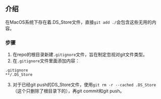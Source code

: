 

## 介绍
在MacOS系统下存在着.DS_Store文件，直接`git add ./`会包含这些无用的内容。

### 步骤
1. 在repo的根目录新建`.gitignore`文件，旨在制定忽视对git文件类型。
2. 在`.gitignore`文件里面添加内容：
```
.gitignore
**/.DS_Store
```
3. 对于已经git push的DS_Store文件，使用`git rm -r --cached .DS_Store`（这个只删除了根目录下的），再git commit和git push。